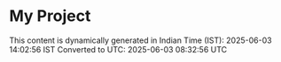 # My Project

This content is dynamically generated in Indian Time (IST): 2025-06-03 14:02:56 IST
Converted to UTC: 2025-06-03 08:32:56 UTC
